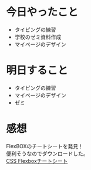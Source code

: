 # 今日やったこと
- タイピングの練習
- 学校のゼミ資料作成
- マイページのデザイン

# 明日すること
- タイピングの練習
- マイページのデザイン
- ゼミ

# 感想

FlexBOXのチートシートを発見！<br>
便利そうなのでダウンロードした。<br>
[CSS Flexboxチートシート](https://www.webcreatorbox.com/tech/css-flexbox-cheat-sheet)
